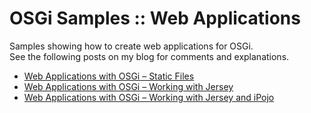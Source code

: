 # OSGi Samples :: Web Applications

Samples showing how to create web applications for OSGi.  
See the following posts on my blog for comments and explanations.

* [Web Applications with OSGi – Static Files](http://vzurczak.wordpress.com/2014/09/30/web-applications-with-osgi-static-files/)
* [Web Applications with OSGi – Working with Jersey](http://vzurczak.wordpress.com/2014/09/30/web-applications-with-osgi-working-with-jersey/)
* [
Web Applications with OSGi – Working with Jersey and iPojo](http://vzurczak.wordpress.com/2014/09/30/web-applications-with-osgi-working-with-jersey-and-ipojo/)
